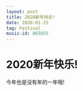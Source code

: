 ```yaml
---
layout: post
title: 2020新年快乐!
date: 2020-01-25
tag: Festival
music-id: 865055
---
```



# 2020新年快乐!

今年也是没有年的一年哦!
